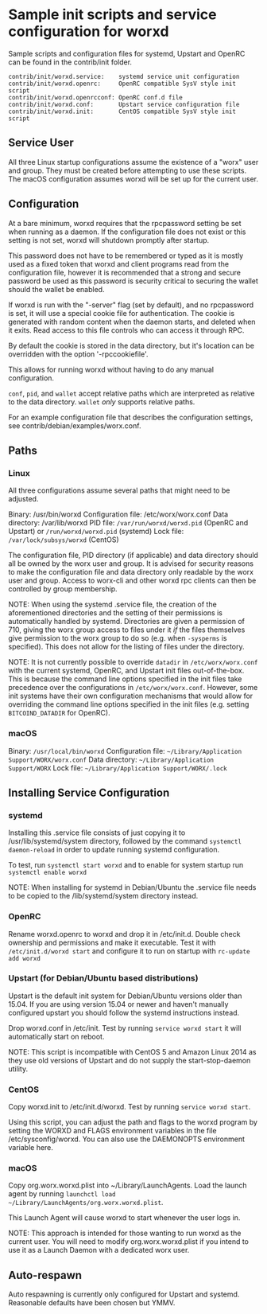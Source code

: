 Sample init scripts and service configuration for worxd
==========================================================

Sample scripts and configuration files for systemd, Upstart and OpenRC
can be found in the contrib/init folder.

    contrib/init/worxd.service:    systemd service unit configuration
    contrib/init/worxd.openrc:     OpenRC compatible SysV style init script
    contrib/init/worxd.openrcconf: OpenRC conf.d file
    contrib/init/worxd.conf:       Upstart service configuration file
    contrib/init/worxd.init:       CentOS compatible SysV style init script

Service User
---------------------------------

All three Linux startup configurations assume the existence of a "worx" user
and group.  They must be created before attempting to use these scripts.
The macOS configuration assumes worxd will be set up for the current user.

Configuration
---------------------------------

At a bare minimum, worxd requires that the rpcpassword setting be set
when running as a daemon.  If the configuration file does not exist or this
setting is not set, worxd will shutdown promptly after startup.

This password does not have to be remembered or typed as it is mostly used
as a fixed token that worxd and client programs read from the configuration
file, however it is recommended that a strong and secure password be used
as this password is security critical to securing the wallet should the
wallet be enabled.

If worxd is run with the "-server" flag (set by default), and no rpcpassword is set,
it will use a special cookie file for authentication. The cookie is generated with random
content when the daemon starts, and deleted when it exits. Read access to this file
controls who can access it through RPC.

By default the cookie is stored in the data directory, but it's location can be overridden
with the option '-rpccookiefile'.

This allows for running worxd without having to do any manual configuration.

`conf`, `pid`, and `wallet` accept relative paths which are interpreted as
relative to the data directory. `wallet` *only* supports relative paths.

For an example configuration file that describes the configuration settings,
see contrib/debian/examples/worx.conf.

Paths
---------------------------------

### Linux

All three configurations assume several paths that might need to be adjusted.

Binary:              /usr/bin/worxd
Configuration file:  /etc/worx/worx.conf
Data directory:      /var/lib/worxd
PID file:            `/var/run/worxd/worxd.pid` (OpenRC and Upstart) or `/run/worxd/worxd.pid` (systemd)
Lock file:           `/var/lock/subsys/worxd` (CentOS)

The configuration file, PID directory (if applicable) and data directory
should all be owned by the worx user and group.  It is advised for security
reasons to make the configuration file and data directory only readable by the
worx user and group.  Access to worx-cli and other worxd rpc clients
can then be controlled by group membership.

NOTE: When using the systemd .service file, the creation of the aforementioned
directories and the setting of their permissions is automatically handled by
systemd. Directories are given a permission of 710, giving the worx group
access to files under it _if_ the files themselves give permission to the
worx group to do so (e.g. when `-sysperms` is specified). This does not allow
for the listing of files under the directory.

NOTE: It is not currently possible to override `datadir` in
`/etc/worx/worx.conf` with the current systemd, OpenRC, and Upstart init
files out-of-the-box. This is because the command line options specified in the
init files take precedence over the configurations in
`/etc/worx/worx.conf`. However, some init systems have their own
configuration mechanisms that would allow for overriding the command line
options specified in the init files (e.g. setting `BITCOIND_DATADIR` for
OpenRC).

### macOS

Binary:              `/usr/local/bin/worxd`
Configuration file:  `~/Library/Application Support/WORX/worx.conf`
Data directory:      `~/Library/Application Support/WORX`
Lock file:           `~/Library/Application Support/WORX/.lock`

Installing Service Configuration
-----------------------------------

### systemd

Installing this .service file consists of just copying it to
/usr/lib/systemd/system directory, followed by the command
`systemctl daemon-reload` in order to update running systemd configuration.

To test, run `systemctl start worxd` and to enable for system startup run
`systemctl enable worxd`

NOTE: When installing for systemd in Debian/Ubuntu the .service file needs to be copied to the /lib/systemd/system directory instead.

### OpenRC

Rename worxd.openrc to worxd and drop it in /etc/init.d.  Double
check ownership and permissions and make it executable.  Test it with
`/etc/init.d/worxd start` and configure it to run on startup with
`rc-update add worxd`

### Upstart (for Debian/Ubuntu based distributions)

Upstart is the default init system for Debian/Ubuntu versions older than 15.04. If you are using version 15.04 or newer and haven't manually configured upstart you should follow the systemd instructions instead.

Drop worxd.conf in /etc/init.  Test by running `service worxd start`
it will automatically start on reboot.

NOTE: This script is incompatible with CentOS 5 and Amazon Linux 2014 as they
use old versions of Upstart and do not supply the start-stop-daemon utility.

### CentOS

Copy worxd.init to /etc/init.d/worxd. Test by running `service worxd start`.

Using this script, you can adjust the path and flags to the worxd program by
setting the WORXD and FLAGS environment variables in the file
/etc/sysconfig/worxd. You can also use the DAEMONOPTS environment variable here.

### macOS

Copy org.worx.worxd.plist into ~/Library/LaunchAgents. Load the launch agent by
running `launchctl load ~/Library/LaunchAgents/org.worx.worxd.plist`.

This Launch Agent will cause worxd to start whenever the user logs in.

NOTE: This approach is intended for those wanting to run worxd as the current user.
You will need to modify org.worx.worxd.plist if you intend to use it as a
Launch Daemon with a dedicated worx user.

Auto-respawn
-----------------------------------

Auto respawning is currently only configured for Upstart and systemd.
Reasonable defaults have been chosen but YMMV.
